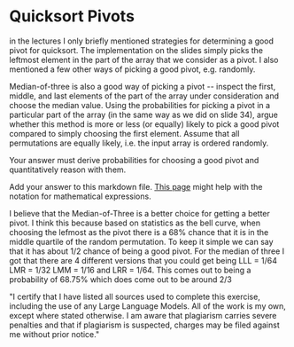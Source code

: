 # Quicksort Pivots

in the lectures I only briefly mentioned strategies for determining a good pivot
for quicksort. The implementation on the slides simply picks the leftmost
element in the part of the array that we consider as a pivot. I also mentioned a
few other ways of picking a good pivot, e.g. randomly.

Median-of-three is also a good way of picking a pivot -- inspect the first,
middle, and last elements of the part of the array under consideration and
choose the median value. Using the probabilities for picking a pivot in a
particular part of the array (in the same way as we did on slide 34), argue
whether this method is more or less (or equally) likely to pick a good pivot
compared to simply choosing the first element. Assume that all permutations are
equally likely, i.e. the input array is ordered randomly.

Your answer must derive probabilities for choosing a good pivot and
quantitatively reason with them.

Add your answer to this markdown file. [This
page](https://docs.github.com/en/get-started/writing-on-github/working-with-advanced-formatting/writing-mathematical-expressions)
might help with the notation for mathematical expressions.

I believe that the Median-of-Three is a better choice for getting a better pivot. I think this because based on statistics as the bell curve, when choosing the lefmost as the pivot there is a 68% chance that it is in the middle quartile of the random permutation. To keep it simple we can say that it has about 1/2 chance of being a good pivot. For the median of three I got that there are 4 different versions that you could get being LLL = 1/64 LMR = 1/32 LMM = 1/16 and LRR = 1/64. This comes out to being a probability of 68.75% which does come out to be around 2/3

"I certify that I have listed all sources used to complete this exercise, including the use of any Large Language Models. All of the work is my own, except where stated otherwise. I am aware that plagiarism carries severe penalties and that if plagiarism is suspected, charges may be filed against me without prior notice."
